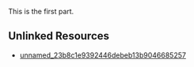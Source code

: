 This is the first part.


## Unlinked Resources

- [unnamed_23b8c1e9392446debeb13b9046685257](./unnamed_23b8c1e9392446debeb13b9046685257)